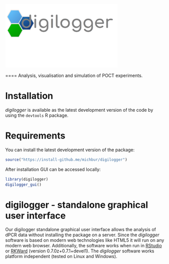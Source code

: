 <img src="https://github.com/michbur/digilogger/blob/master/inst/digilogger_gui/www/logo.png" alt="digilogger" style="height: 200px;"/>

====
Analysis, visualisation and simulation of POCT experiments.

# Installation

*digilogger* is available as the latest development version of the code by using the `devtools` R package.

# Requirements

You can install the latest development version of the package:

```R
source("https://install-github.me/michbur/digilogger")
```

After installation GUI can be accessed locally:

```R
library(digilogger)
digilogger_gui()
```

# digilogger - standalone graphical user interface

Our digilogger standalone graphical user interface allows the analysis of dPCR data without installing the package on a server. Since the *digilogger* software is based on modern web technologies like HTML5 it will run on any modern web browser. Additionally, the software works when run in [RStudio](https://rstudio.com/products/rstudio/) or [RKWard](https://rkward.kde.org/) (version 0.7.0z+0.7.1+devel1). The *digilogger* software works platform independent (tested on Linux and Windows). 
